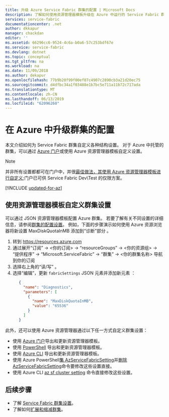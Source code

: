 ```yaml
---
title: 升级 Azure Service Fabric 群集的配置 | Microsoft Docs
description: 了解如何使用资源管理器模板升级在 Azure 中运行的 Service Fabric 群集的配置。
services: service-fabric
documentationcenter: .net
author: dkkapur
manager: chackdan
editor: ''
ms.assetid: 66296cc6-9524-4c6a-b0a6-57c253bdf67e
ms.service: service-fabric
ms.devlang: dotnet
ms.topic: conceptual
ms.tgt_pltfrm: na
ms.workload: na
ms.date: 11/09/2018
ms.author: dekapur
ms.openlocfilehash: 77b9b20f99f00ef87c4907c2890cb3a21d20ec75
ms.sourcegitcommit: d4dfbc34a1f03488e1b7bc5e711a11b72c717ada
ms.translationtype: MT
ms.contentlocale: zh-CN
ms.lasthandoff: 06/13/2019
ms.locfileid: "62096260"
---
```

# <a name="upgrade-the-configuration-of-a-cluster-in-azure"></a>在 Azure 中升级群集的配置 

本文介绍如何为 Service Fabric 群集自定义各种结构设置。 对于 Azure 中托管的群集，可以通过 [Azure 门户](https://portal.azure.com)或使用 Azure 资源管理器模板自定义设置。

> [!NOTE]
> 并非所有设置都都可在门户中，并很[最佳做法，其使用 Azure 资源管理器模板进行自定义](https://docs.microsoft.com/azure/service-fabric/service-fabric-best-practices-infrastructure-as-code);门户已可供 Service Fabric Dev\Test 的仅限方案。
> 


[!INCLUDE [updated-for-az](../../includes/updated-for-az.md)]

## <a name="customize-cluster-settings-using-resource-manager-templates"></a>使用资源管理器模板自定义群集设置
可以通过 JSON 资源管理器模板配置 Azure 群集。 若要了解有关不同设置的详细信息，请参阅[群集的配置设置](service-fabric-cluster-fabric-settings.md)。 例如，下面的步骤演示如何使用 Azure 资源浏览器将新设置 MaxDiskQuotaInMB 添加到“诊断”部分   。

1. 转到 https://resources.azure.com
2. 通过展开“订阅”   -> \<你的订阅>   -> “resourceGroups”   -> \<你的资源组>   -> “提供程序”   -> “Microsoft.ServiceFabric”   -> “群集”   -> \<你的群集名称>  导航到你的订阅
3. 选择右上角的“读/写”  。
4. 选择“编辑”，更新 `fabricSettings` JSON 元素并添加新元素  ：

```json
      {
        "name": "Diagnostics",
        "parameters": [
          {
            "name": "MaxDiskQuotaInMB",
            "value": "65536"
          }
        ]
      }
```

此外，还可以使用 Azure 资源管理器通过以下任一方式自定义群集设置：

- 使用 [Azure 门户](https://docs.microsoft.com/azure/azure-resource-manager/resource-manager-export-template)导出和更新资源管理器模板。
- 使用 [PowerShell](https://docs.microsoft.com/azure/azure-resource-manager/resource-manager-export-template-powershell) 导出和更新资源管理器模板。
- 使用 [Azure CLI](https://docs.microsoft.com/azure/azure-resource-manager/resource-manager-export-template-cli) 导出和更新资源管理器模板。
- 使用 Azure PowerShell[集 AzServiceFabricSetting](https://docs.microsoft.com/powershell/module/az.servicefabric/Set-azServiceFabricSetting)并[删除 AzServiceFabricSetting](https://docs.microsoft.com/powershell/module/az.servicefabric/Remove-azServiceFabricSetting)命令要修改这些设置直接。
- 使用 Azure CLI [az sf cluster setting](https://docs.microsoft.com/cli/azure/sf/cluster/setting) 命令直接修改这些设置。

## <a name="next-steps"></a>后续步骤
* 了解 [Service Fabric 群集设置](service-fabric-cluster-fabric-settings.md)。
* 了解如何[扩展和缩减群集](service-fabric-cluster-scale-up-down.md)。
